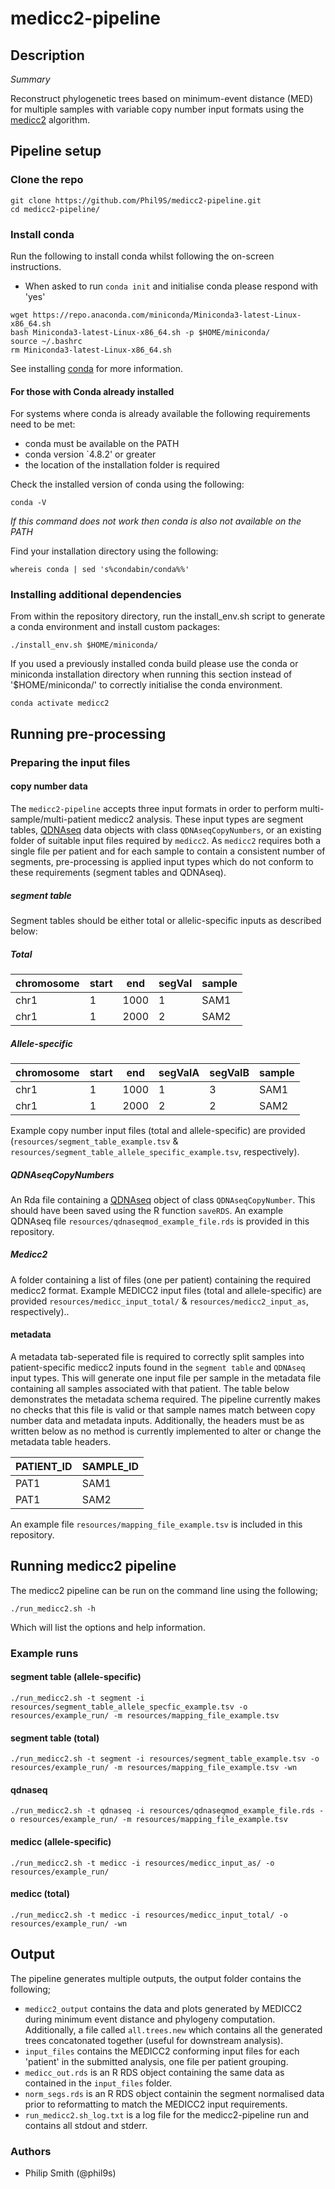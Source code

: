 # medicc2-pipeline

## Description

*Summary*

Reconstruct phylogenetic trees based on minimum-event distance (MED) for multiple samples with variable copy number input formats using the [medicc2](https://bitbucket.org/schwarzlab/medicc2/src/master/) algorithm.

## Pipeline setup
### Clone the repo
```
git clone https://github.com/Phil9S/medicc2-pipeline.git
cd medicc2-pipeline/
```
### Install conda
Run the following to install conda whilst following the on-screen instructions.
- When asked to run `conda init` and initialise conda please respond with 'yes'

```
wget https://repo.anaconda.com/miniconda/Miniconda3-latest-Linux-x86_64.sh
bash Miniconda3-latest-Linux-x86_64.sh -p $HOME/miniconda/
source ~/.bashrc
rm Miniconda3-latest-Linux-x86_64.sh
```

See installing [conda](https://conda.io/projects/conda/en/latest/user-guide/install/index.html) for more information.

#### For those with Conda already installed

For systems where conda is already available the following requirements need to be met:
- conda must be available on the PATH
- conda version `4.8.2' or greater
- the location of the installation folder is required

Check the installed version of conda using the following:
```
conda -V
```
*If this command does not work then conda is also not available on the PATH*

Find your installation directory using the following:
```
whereis conda | sed 's%condabin/conda%%'
```

### Installing additional dependencies

From within the repository directory, run the install_env.sh script to generate a conda environment and install custom packages:
```
./install_env.sh $HOME/miniconda/
```

If you used a previously installed conda build please use the conda or miniconda installation directory when running this section instead of '$HOME/miniconda/' to correctly initialise the conda environment.

```
conda activate medicc2
```

## Running pre-processing
### Preparing the input files

#### copy number data

The `medicc2-pipeline` accepts three input formats in order to perform multi-sample/multi-patient medicc2 analysis. These input types are segment tables, [QDNAseq](https://bioconductor.org/packages/release/bioc/html/QDNAseq.html) data objects with class `QDNAseqCopyNumbers`, or an existing folder of suitable input files required by `medicc2`. As `medicc2` requires both a single file per patient and for each sample to contain a consistent number of segments, pre-processing is applied input types which do not conform to these requirements (segment tables and QDNAseq).

##### segment table
Segment tables should be either total or allelic-specific inputs as described below:

##### Total
|chromosome|start|end |segVal|sample|
|----------|-----|----|------|------|
|chr1      |1    |1000|1     |SAM1  |
|chr1      |1    |2000|2     |SAM2  |

##### Allele-specific
|chromosome|start|end  |segValA|segValB|sample|
|----------|-----|-----|-------|-------|------|
|chr1      |1    |1000 |1      |3      |SAM1  |
|chr1      |1    |2000 |2      |2      |SAM2  |

Example copy number input files (total and allele-specific) are provided (`resources/segment_table_example.tsv` & `resources/segment_table_allele_specific_example.tsv`, respectively).

##### QDNAseqCopyNumbers
An Rda file containing a [QDNAseq](https://bioconductor.org/packages/release/bioc/html/QDNAseq.html) object of class `QDNAseqCopyNumber`. This should have been saved using the R function `saveRDS`. An example QDNAseq file `resources/qdnaseqmod_example_file.rds` is provided in this repository.

##### Medicc2
A folder containing a list of files (one per patient) containing the required medicc2 format. Example MEDICC2 input files (total and allele-specific) are provided `resources/medicc_input_total/` & `resources/medicc2_input_as`, respectively)..

#### metadata
A metadata tab-seperated file is required to correctly split samples into patient-specific medicc2 inputs found in the `segment table` and `QDNAseq` input types. This will generate one input file per sample in the metadata file containing all samples associated with that patient. The table below demonstrates the metadata schema required. The pipeline currently makes no checks that this file is valid or that sample names match between copy number data and metadata inputs. Additionally, the headers must be as written below as no method is currently implemented to alter or change the metadata table headers.

|PATIENT_ID|SAMPLE_ID|
|----------|---------|
|PAT1      |SAM1     |
|PAT1      |SAM2     |

An example file `resources/mapping_file_example.tsv` is included in this repository.

## Running medicc2 pipeline

The medicc2 pipeline can be run on the command line using the following;
```
./run_medicc2.sh -h
```
Which will list the options and help information.

### Example runs

#### segment table (allele-specific)
```
./run_medicc2.sh -t segment -i resources/segment_table_allele_specfic_example.tsv -o resources/example_run/ -m resources/mapping_file_example.tsv
```
#### segment table (total)
```
./run_medicc2.sh -t segment -i resources/segment_table_example.tsv -o resources/example_run/ -m resources/mapping_file_example.tsv -wn
```
#### qdnaseq
```
./run_medicc2.sh -t qdnaseq -i resources/qdnaseqmod_example_file.rds -o resources/example_run/ -m resources/mapping_file_example.tsv
```
#### medicc (allele-specific)
```
./run_medicc2.sh -t medicc -i resources/medicc_input_as/ -o resources/example_run/
```
#### medicc (total)
```
./run_medicc2.sh -t medicc -i resources/medicc_input_total/ -o resources/example_run/ -wn
```
## Output
The pipeline generates multiple outputs, the output folder contains the following;

- `medicc2_output` contains the data and plots generated by MEDICC2 during minimum event distance and phylogeny computation. Additionally, a file called `all.trees.new` which contains all the generated trees concatonated together (useful for downstream analysis).
- `input_files` contains the MEDICC2 conforming input files for each 'patient' in the submitted analysis, one file per patient grouping.
- `medicc_out.rds` is an R RDS object containing the same data as contained in the `input_files` folder.
- `norm_segs.rds` is an R RDS object containin the segment normalised data prior to reformatting to match the MEDICC2 input requirements.
- `run_medicc2.sh_log.txt` is a log file for the medicc2-pipeline run and contains all stdout and stderr. 

### Authors

* Philip Smith (@phil9s)
